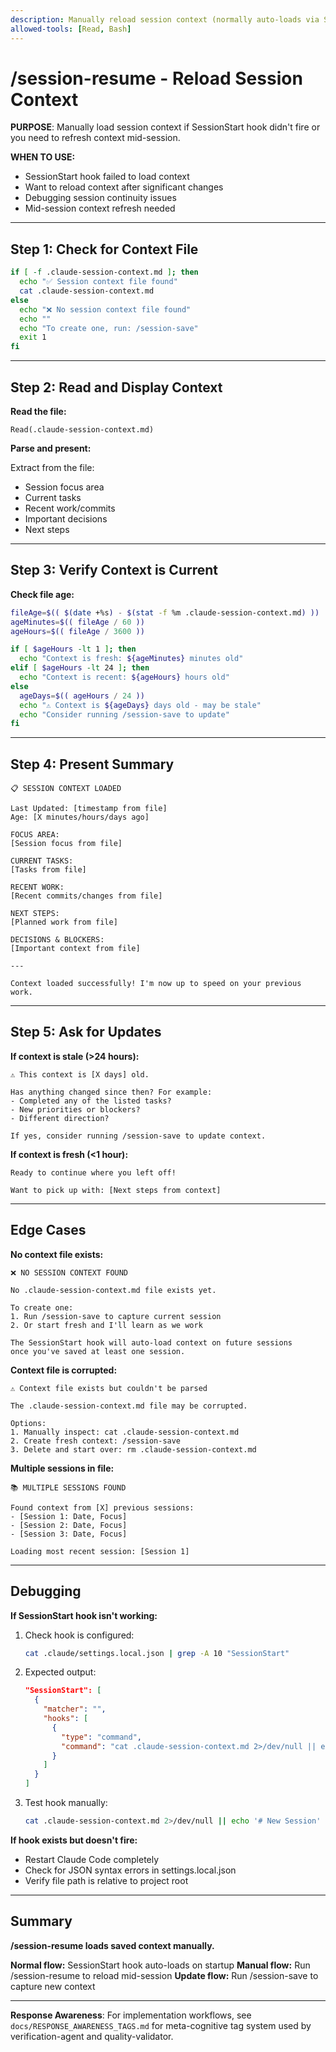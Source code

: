 ```yaml
---
description: Manually reload session context (normally auto-loads via SessionStart hook)
allowed-tools: [Read, Bash]
---
```


# /session-resume - Reload Session Context

**PURPOSE**: Manually load session context if SessionStart hook didn't fire or you need to refresh context mid-session.

**WHEN TO USE:**
- SessionStart hook failed to load context
- Want to reload context after significant changes
- Debugging session continuity issues
- Mid-session context refresh needed

---

## Step 1: Check for Context File

```bash
if [ -f .claude-session-context.md ]; then
  echo "✅ Session context file found"
  cat .claude-session-context.md
else
  echo "❌ No session context file found"
  echo ""
  echo "To create one, run: /session-save"
  exit 1
fi
```

---

## Step 2: Read and Display Context

**Read the file:**

```
Read(.claude-session-context.md)
```

**Parse and present:**

Extract from the file:
- Session focus area
- Current tasks
- Recent work/commits
- Important decisions
- Next steps

---

## Step 3: Verify Context is Current

**Check file age:**

```bash
fileAge=$(( $(date +%s) - $(stat -f %m .claude-session-context.md) ))
ageMinutes=$(( fileAge / 60 ))
ageHours=$(( fileAge / 3600 ))

if [ $ageHours -lt 1 ]; then
  echo "Context is fresh: ${ageMinutes} minutes old"
elif [ $ageHours -lt 24 ]; then
  echo "Context is recent: ${ageHours} hours old"
else
  ageDays=$(( ageHours / 24 ))
  echo "⚠️ Context is ${ageDays} days old - may be stale"
  echo "Consider running /session-save to update"
fi
```

---

## Step 4: Present Summary

```
📋 SESSION CONTEXT LOADED

Last Updated: [timestamp from file]
Age: [X minutes/hours/days ago]

FOCUS AREA:
[Session focus from file]

CURRENT TASKS:
[Tasks from file]

RECENT WORK:
[Recent commits/changes from file]

NEXT STEPS:
[Planned work from file]

DECISIONS & BLOCKERS:
[Important context from file]

---

Context loaded successfully! I'm now up to speed on your previous work.
```

---

## Step 5: Ask for Updates

**If context is stale (>24 hours):**

```
⚠️ This context is [X days] old.

Has anything changed since then? For example:
- Completed any of the listed tasks?
- New priorities or blockers?
- Different direction?

If yes, consider running /session-save to update context.
```

**If context is fresh (<1 hour):**

```
Ready to continue where you left off!

Want to pick up with: [Next steps from context]
```

---

## Edge Cases

**No context file exists:**
```
❌ NO SESSION CONTEXT FOUND

No .claude-session-context.md file exists yet.

To create one:
1. Run /session-save to capture current session
2. Or start fresh and I'll learn as we work

The SessionStart hook will auto-load context on future sessions
once you've saved at least one session.
```

**Context file is corrupted:**
```
⚠️ Context file exists but couldn't be parsed

The .claude-session-context.md file may be corrupted.

Options:
1. Manually inspect: cat .claude-session-context.md
2. Create fresh context: /session-save
3. Delete and start over: rm .claude-session-context.md
```

**Multiple sessions in file:**
```
📚 MULTIPLE SESSIONS FOUND

Found context from [X] previous sessions:
- [Session 1: Date, Focus]
- [Session 2: Date, Focus]
- [Session 3: Date, Focus]

Loading most recent session: [Session 1]
```

---

## Debugging

**If SessionStart hook isn't working:**

1. Check hook is configured:
   ```bash
   cat .claude/settings.local.json | grep -A 10 "SessionStart"
   ```

2. Expected output:
   ```json
   "SessionStart": [
     {
       "matcher": "",
       "hooks": [
         {
           "type": "command",
           "command": "cat .claude-session-context.md 2>/dev/null || echo '# New Session'"
         }
       ]
     }
   ]
   ```

3. Test hook manually:
   ```bash
   cat .claude-session-context.md 2>/dev/null || echo '# New Session'
   ```

**If hook exists but doesn't fire:**
- Restart Claude Code completely
- Check for JSON syntax errors in settings.local.json
- Verify file path is relative to project root

---

## Summary

**/session-resume loads saved context manually.**

**Normal flow:** SessionStart hook auto-loads on startup
**Manual flow:** Run /session-resume to reload mid-session
**Update flow:** Run /session-save to capture new context

---

**Response Awareness**: For implementation workflows, see `docs/RESPONSE_AWARENESS_TAGS.md` for meta-cognitive tag system used by verification-agent and quality-validator.
